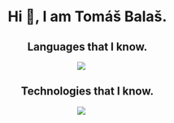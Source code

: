 <div id="user-content-toc">
<ul align="center">
  <summary><h1>Hi 👋, I am Tomáš Balaš.</h3></summary>
</ul>
</div>

<div id="user-content-toc">
<ul align="center">
  <summary><h2 align="center">Languages that I know.</h2></summary>
</ul>
</div>
<p align="center">
  <a href="https://skillicons.dev">
    <img src="https://skillicons.dev/icons?i=css,html,js,py,react,cs,net,php,bash,bootstrap,lua&perline=14" />
  </a>
</p>

<div id="user-content-toc">
<ul align="center">
  <summary><h2 align="center">Technologies that I know.</h2></summary>
</ul>
</div>
<p align="center">
  <a href="https://skillicons.dev">
    <img src="https://skillicons.dev/icons?i=git,github,linux,vscode,blender,godot,kali,stackoverflow,windows,ai,ps,pr,visualstudio&perline=14" />
  </a>
</p>
